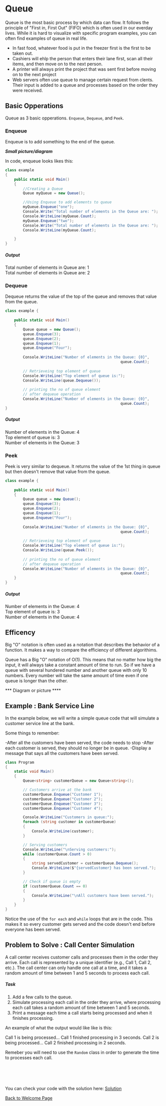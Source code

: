 # Queue

Queue is the most basic process by which data can flow. It follows the principle of "First in, First Out" (FIFO) which is often used in our everday lives. While it is hard to visualize with specific program examples, you can often find examples of queue in real life.

- In fast food, whatever food is put in the freezer first is the first to be taken out.
- Cashiers will ehlp the person that enters their lane first, scan all their items, and then move on to the next person.
- A printer will always print the project that was sent first before moving on to the next project
- Web servers often use queue to manage certain request from clents. Their input is added to a queue and processes based on the order they were received.

## Basic Opperations

Queue as 3 basic opperations. `Enqueue`, `Dequeue`, and `Peek`. 


### Enqueue

Enqueue is to add something to the end of the queue.

***Small picture/diagram***

In code, enqueue looks likes this:

```csharp 
class example 
{
    public static void Main()
    {
        //Creating a Queue
        Queue myQueue = new Queue();

        //Using Enqueue to add elements to queue
        myQueue.Enqueue("one");
        Console.Write("Total number of elements in the Queue are: ");
        Console.WriteLine(myQueue.Count);
        myQueue.Enqueue("two");
        Console.Write("Total number of elements in the Queue are: ");
        Console.WriteLine(myQueue.Count);

    }
}
```
##### Output
Total number of elements in Queue are: 1\
Total number of elements in Queue are: 2



### Dequeue

Dequeue returns the value of the top of the queue and removes that value from the queue. 

```csharp
class example {
  
    public static void Main()
    {
        Queue queue = new Queue();
        queue.Enqueue(3);
        queue.Enqueue(2);
        queue.Enqueue(1);
        queue.Enqueue("Four");
  
        Console.WriteLine("Number of elements in the Queue: {0}",
                                                    queue.Count);
  
        // Retrieveing top element of queue
        Console.WriteLine("Top element of queue is:");
        Console.WriteLine(queue.Dequeue());
  
        // printing the no of queue element 
        // after dequeue operation
        Console.WriteLine("Number of elements in the Queue: {0}",
                                                    queue.Count);
}
```

##### Output
Number of elements in the Queue: 4\
Top element of queue is: 3\
Number of elements in the Queue: 3



### Peek

Peek is very similar to dequeue. It returns the value of the 1st thing in queue but then doesn't remove that value from the queue.

```csharp
class example {
  
    public static void Main()
    {
        Queue queue = new Queue();
        queue.Enqueue(3);
        queue.Enqueue(2);
        queue.Enqueue(1);
        queue.Enqueue("Four");
  
        Console.WriteLine("Number of elements in the Queue: {0}",
                                                    queue.Count);
  
        // Retrieveing top element of queue
        Console.WriteLine("Top element of queue is:");
        Console.WriteLine(queue.Peek());
  
        // printing the no of queue element 
        // after dequeue operation
        Console.WriteLine("Number of elements in the Queue: {0}",
                                                    queue.Count);
    }
}
```

##### Output
Number of elements in the Queue: 4\
Top element of queue is: 3\
Number of elements in the Queue: 4



## Efficency

Big "O" notation is often used as a notation that describes the behavior of a function. It makes a way to compare the efficiency of different algorithims.

Queue has a Big "O" notation of O(1). This means that no matter how big the input, it will always take a constant amount of time to run. So if we have a queue with several hundered number and another queue with only 10 numbers. Every number will take the same amount of time even if one queue is longer than the other.


*** Diagram or picture ****


## Example : Bank Service Line

In the example below, we will write a simple queue code that will simulate a customer service line at the bank.

Some things to remember:

-After all the customers have been served, the code needs to stop
-After each customer is served, they should no longer be in queue.
-Display a message that says all the customers have been served.


```csharp
class Program
{
    static void Main()
    {
        Queue<string> customerQueue = new Queue<string>();

        // Customers arrive at the bank
        customerQueue.Enqueue("Customer 1");
        customerQueue.Enqueue("Customer 2");
        customerQueue.Enqueue("Customer 3");
        customerQueue.Enqueue("Customer 4");

        Console.WriteLine("Customers in queue:");
        foreach (string customer in customerQueue)
        {
            Console.WriteLine(customer);
        }

        // Serving customers
        Console.WriteLine("\nServing customers:");
        while (customerQueue.Count > 0)
        {
            string servedCustomer = customerQueue.Dequeue();
            Console.WriteLine($"{servedCustomer} has been served.");
        }

        // Check if queue is empty
        if (customerQueue.Count == 0)
        {
            Console.WriteLine("\nAll customers have been served.");
        }
    }
}
```

Notice the use of the `for each` and `while` loops that are in the code. This makes it so every customer gets served and the code doesn't end before everyone has been served.

## Problem to Solve : Call Center Simulation

A call center receives customer calls and processes them in the order they arrive. Each call is represented by a unique identifier (e.g., Call 1, Call 2, etc.). The call center can only handle one call at a time, and it takes a random amount of time between 1 and 5 seconds to process each call.

##### Task

1) Add a few calls to the queue.
2) Simulate processing each call in the order they arrive, where processing each call takes a random amount of time between 1 and 5 seconds.
3) Print a message each time a call starts being processed and when it finishes processing.



An example of what the output would like like is this:

Call 1 is being processed...
Call 1 finished processing in 3 seconds.
Call 2 is being processed...
Call 2 finished processing in 2 seconds.

Remeber you will need to use the `Random` class in order to generate the time to processes each call.

\
\
\
\
You can check your code with the solution here: [Solution](Queue)


[Back to Welcome Page](0-welcome.md)




